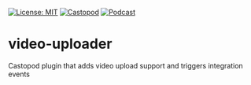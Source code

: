 [![License: MIT](https://img.shields.io/badge/License-MIT-yellow.svg)](LICENSE)
[![Castopod](https://img.shields.io/badge/Castopod-v2-blue)](https://castopod.org)
[![Podcast](https://img.shields.io/badge/Podcast-Geloof%20je%20dat%20ook-ff69b4)](https://geloofjedatook.nl)

# video-uploader
Castopod plugin that adds video upload support and triggers integration events
